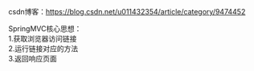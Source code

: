 csdn博客：https://blog.csdn.net/u011432354/article/category/9474452

SpringMVC核心思想：<br/>
 1.获取浏览器访问链接<br/>
 2.运行链接对应的方法<br/>
 3.返回响应页面
